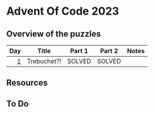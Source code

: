 # Advent Of Code 2023

## Overview of the puzzles

| Day | Title       | Part 1 | Part 2 | Notes |
|----:|-------------|--------|--------|-------|
| [1] | Trebuchet?! | SOLVED | SOLVED |

## Resources

## To Do

[1]: src/main/kotlin/Day01.kt